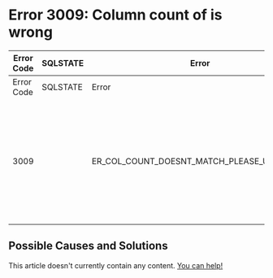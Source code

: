 
# Error 3009: Column count of is wrong


| Error Code | SQLSTATE | Error | Description |
| --- | --- | --- | --- |
| Error Code | SQLSTATE | Error | Description |
| 3009 |  | ER_COL_COUNT_DOESNT_MATCH_PLEASE_UPDATE_V2 | Column count of %s.%s is wrong. Expected %d, found %d. Created with MariaDB %d, now running %d. Please use mysql_upgrade to fix this error. |




## Possible Causes and Solutions


This article doesn't currently contain any content. [You can help!](/kb/en/writing-and-editing-knowledge-base-articles/)

